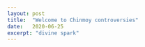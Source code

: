 ```yaml
---
layout: post
title:  "Welcome to Chinmoy controversies"
date:   2020-06-25
excerpt: "divine spark"
---
```

